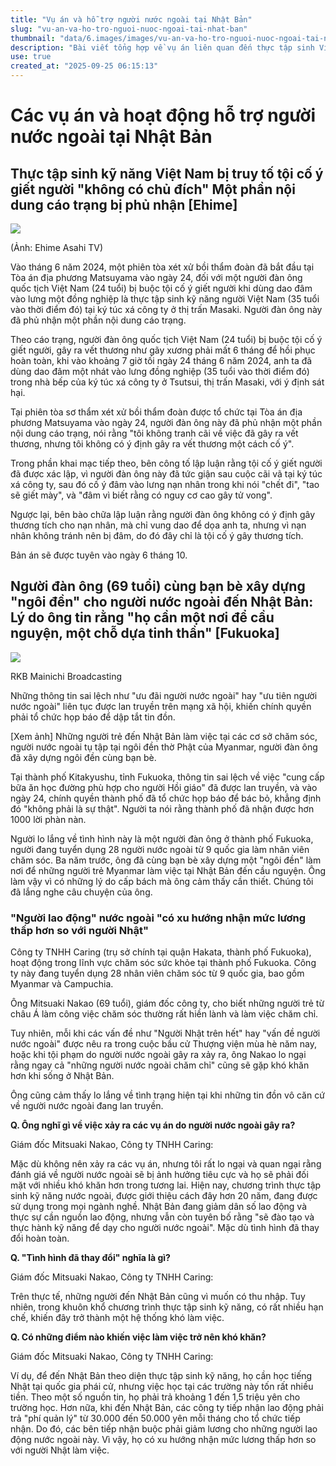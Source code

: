 ```yaml
---
title: "Vụ án và hỗ trợ người nước ngoài tại Nhật Bản"
slug: "vu-an-va-ho-tro-nguoi-nuoc-ngoai-tai-nhat-ban"
thumbnail: "data/6.images/images/vu-an-va-ho-tro-nguoi-nuoc-ngoai-tai-nhat-ban.webp"
description: "Bài viết tổng hợp về vụ án liên quan đến thực tập sinh Việt Nam và những nỗ lực hỗ trợ người nước ngoài tại Nhật Bản trong bối cảnh tin tức sai lệch lan truyền."
use: true
created_at: "2025-09-25 06:15:13"
---
```


# Các vụ án và hoạt động hỗ trợ người nước ngoài tại Nhật Bản

## Thực tập sinh kỹ năng Việt Nam bị truy tố tội cố ý giết người "không có chủ đích" Một phần nội dung cáo trạng bị phủ nhận [Ehime]

![](/images/20250924-00008517-eat-000-1-view.webp)

(Ảnh: Ehime Asahi TV)

Vào tháng 6 năm 2024, một phiên tòa xét xử bồi thẩm đoàn đã bắt đầu tại Tòa án địa phương Matsuyama vào ngày 24, đối với một người đàn ông quốc tịch Việt Nam (24 tuổi) bị buộc tội cố ý giết người khi dùng dao đâm vào lưng một đồng nghiệp là thực tập sinh kỹ năng người Việt Nam (35 tuổi vào thời điểm đó) tại ký túc xá công ty ở thị trấn Masaki. Người đàn ông này đã phủ nhận một phần nội dung cáo trạng.

Theo cáo trạng, người đàn ông quốc tịch Việt Nam (24 tuổi) bị buộc tội cố ý giết người, gây ra vết thương như gãy xương phải mất 6 tháng để hồi phục hoàn toàn, khi vào khoảng 7 giờ tối ngày 24 tháng 6 năm 2024, anh ta đã dùng dao đâm một nhát vào lưng đồng nghiệp (35 tuổi vào thời điểm đó) trong nhà bếp của ký túc xá công ty ở Tsutsui, thị trấn Masaki, với ý định sát hại.

Tại phiên tòa sơ thẩm xét xử bồi thẩm đoàn được tổ chức tại Tòa án địa phương Matsuyama vào ngày 24, người đàn ông này đã phủ nhận một phần nội dung cáo trạng, nói rằng "tôi không tranh cãi về việc đã gây ra vết thương, nhưng tôi không có ý định gây ra vết thương một cách cố ý".

Trong phần khai mạc tiếp theo, bên công tố lập luận rằng tội cố ý giết người đã được xác lập, vì người đàn ông này đã tức giận sau cuộc cãi vã tại ký túc xá công ty, sau đó cố ý đâm vào lưng nạn nhân trong khi nói "chết đi", "tao sẽ giết mày", và "đâm vì biết rằng có nguy cơ cao gây tử vong".

Ngược lại, bên bào chữa lập luận rằng người đàn ông không có ý định gây thương tích cho nạn nhân, mà chỉ vung dao để dọa anh ta, nhưng vì nạn nhân không tránh nên bị đâm, do đó đây chỉ là tội cố ý gây thương tích.

Bản án sẽ được tuyên vào ngày 6 tháng 10.

## Người đàn ông (69 tuổi) cùng bạn bè xây dựng "ngôi đền" cho người nước ngoài đến Nhật Bản: Lý do ông tin rằng "họ cần một nơi để cầu nguyện, một chỗ dựa tinh thần" [Fukuoka]

![](/images/20250924-22188205-rkbv-000-1-view.webp)

RKB Mainichi Broadcasting

Những thông tin sai lệch như "ưu đãi người nước ngoài" hay "ưu tiên người nước ngoài" liên tục được lan truyền trên mạng xã hội, khiến chính quyền phải tổ chức họp báo để dập tắt tin đồn.

[Xem ảnh] Những người trẻ đến Nhật Bản làm việc tại các cơ sở chăm sóc, người nước ngoài tụ tập tại ngôi đền thờ Phật của Myanmar, người đàn ông đã xây dựng ngôi đền cùng bạn bè.

Tại thành phố Kitakyushu, tỉnh Fukuoka, thông tin sai lệch về việc "cung cấp bữa ăn học đường phù hợp cho người Hồi giáo" đã được lan truyền, và vào ngày 24, chính quyền thành phố đã tổ chức họp báo để bác bỏ, khẳng định đó "không phải là sự thật". Người ta nói rằng thành phố đã nhận được hơn 1000 lời phàn nàn.

Người lo lắng về tình hình này là một người đàn ông ở thành phố Fukuoka, người đang tuyển dụng 28 người nước ngoài từ 9 quốc gia làm nhân viên chăm sóc. Ba năm trước, ông đã cùng bạn bè xây dựng một "ngôi đền" làm nơi để những người trẻ Myanmar làm việc tại Nhật Bản đến cầu nguyện. Ông làm vậy vì có những lý do cấp bách mà ông cảm thấy cần thiết. Chúng tôi đã lắng nghe câu chuyện của ông.

### "Người lao động" nước ngoài "có xu hướng nhận mức lương thấp hơn so với người Nhật"

Công ty TNHH Caring (trụ sở chính tại quận Hakata, thành phố Fukuoka), hoạt động trong lĩnh vực chăm sóc sức khỏe tại thành phố Fukuoka. Công ty này đang tuyển dụng 28 nhân viên chăm sóc từ 9 quốc gia, bao gồm Myanmar và Campuchia.

Ông Mitsuaki Nakao (69 tuổi), giám đốc công ty, cho biết những người trẻ từ châu Á làm công việc chăm sóc thường rất hiền lành và làm việc chăm chỉ.

Tuy nhiên, mỗi khi các vấn đề như "Người Nhật trên hết" hay "vấn đề người nước ngoài" được nêu ra trong cuộc bầu cử Thượng viện mùa hè năm nay, hoặc khi tội phạm do người nước ngoài gây ra xảy ra, ông Nakao lo ngại rằng ngay cả "những người nước ngoài chăm chỉ" cũng sẽ gặp khó khăn hơn khi sống ở Nhật Bản.

Ông cũng cảm thấy lo lắng về tình trạng hiện tại khi những tin đồn vô căn cứ về người nước ngoài đang lan truyền.

**Q. Ông nghĩ gì về việc xảy ra các vụ án do người nước ngoài gây ra?**

Giám đốc Mitsuaki Nakao, Công ty TNHH Caring:

Mặc dù không nên xảy ra các vụ án, nhưng tôi rất lo ngại và quan ngại rằng đánh giá về người nước ngoài sẽ bị ảnh hưởng tiêu cực và họ sẽ phải đối mặt với nhiều khó khăn hơn trong tương lai. Hiện nay, chương trình thực tập sinh kỹ năng nước ngoài, được giới thiệu cách đây hơn 20 năm, đang được sử dụng trong mọi ngành nghề. Nhật Bản đang giảm dân số lao động và thực sự cần nguồn lao động, nhưng vẫn còn tuyên bố rằng "sẽ đào tạo và thực hành kỹ năng để dạy cho người nước ngoài". Mặc dù tình hình đã thay đổi hoàn toàn.

**Q. "Tình hình đã thay đổi" nghĩa là gì?**

Giám đốc Mitsuaki Nakao, Công ty TNHH Caring:

Trên thực tế, những người đến Nhật Bản cũng vì muốn có thu nhập. Tuy nhiên, trong khuôn khổ chương trình thực tập sinh kỹ năng, có rất nhiều hạn chế, khiến đây trở thành một hệ thống khó làm việc.

**Q. Có những điểm nào khiến việc làm việc trở nên khó khăn?**

Giám đốc Mitsuaki Nakao, Công ty TNHH Caring:

Ví dụ, để đến Nhật Bản theo diện thực tập sinh kỹ năng, họ cần học tiếng Nhật tại quốc gia phái cử, nhưng việc học tại các trường này tốn rất nhiều tiền. Theo một số nguồn tin, họ phải trả khoảng 1 đến 1,5 triệu yên cho trường học. Hơn nữa, khi đến Nhật Bản, các công ty tiếp nhận lao động phải trả "phí quản lý" từ 30.000 đến 50.000 yên mỗi tháng cho tổ chức tiếp nhận. Do đó, các bên tiếp nhận buộc phải giảm lương cho những người lao động nước ngoài này. Vì vậy, họ có xu hướng nhận mức lương thấp hơn so với người Nhật làm việc.